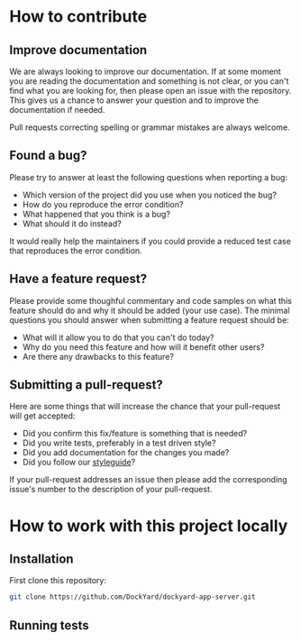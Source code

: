 # How to contribute

## Improve documentation

We are always looking to improve our documentation. If at some moment you are
reading the documentation and something is not clear, or you can't find what you
are looking for, then please open an issue with the repository. This gives us a
chance to answer your question and to improve the documentation if needed.

Pull requests correcting spelling or grammar mistakes are always welcome.

## Found a bug?

Please try to answer at least the following questions when reporting a bug:

 - Which version of the project did you use when you noticed the bug?
 - How do you reproduce the error condition?
 - What happened that you think is a bug?
 - What should it do instead?

It would really help the maintainers if you could provide a reduced test case
that reproduces the error condition.

## Have a feature request?

Please provide some thoughful commentary and code samples on what this feature
should do and why it should be added (your use case). The minimal questions you
should answer when submitting a feature request should be:

 - What will it allow you to do that you can't do today?
 - Why do you need this feature and how will it benefit other users?
 - Are there any drawbacks to this feature?

## Submitting a pull-request?

Here are some things that will increase the chance that your pull-request will
get accepted:
 - Did you confirm this fix/feature is something that is needed?
 - Did you write tests, preferably in a test driven style?
 - Did you add documentation for the changes you made?
 - Did you follow our [styleguide](https://github.com/dockyard/styleguides)?

If your pull-request addresses an issue then please add the corresponding
issue's number to the description of your pull-request.

# How to work with this project locally

## Installation

First clone this repository:

```sh
git clone https://github.com/DockYard/dockyard-app-server.git
```

<!-- Add further details on how to install the project here -->

## Running tests

<!-- Tell the user how to run the tests of your project -->
